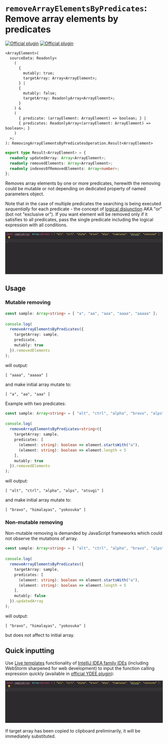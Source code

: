 # `removeArrayElementsByPredicates`: Remove array elements by predicates

[![Official plugin](https://img.shields.io/badge/IntelliJ_IDEA_Live_Template-removeArrayElementsByPredicates-blue.svg?style=flat)](https://plugins.jetbrains.com/plugin/17638-yamato-daiwa-es-extensions)
[![Official plugin](https://img.shields.io/badge/IntelliJ_IDEA_Live_Template_(alias)-rmaebp-blue.svg?style=flat)](https://plugins.jetbrains.com/plugin/17638-yamato-daiwa-es-extensions)


```
<ArrayElement>(
  sourceData: Readonly<
    (
      {
        mutably: true;
        targetArray: Array<ArrayElement>;
      } |
      {
        mutably: false;
        targetArray: ReadonlyArray<ArrayElement>;
      }
    ) &
    (
      { predicate: (arrayElement: ArrayElement) => boolean; } |
      { predicates: ReadonlyArray<(arrayElement: ArrayElement) => boolean>; }
    )
  >;
): RemovingArrayElementsByPredicatesOperation.Result<ArrayElement>
```

```typescript
export type Result<ArrayElement> = {
  readonly updatedArray: Array<ArrayElement>;
  readonly removedElements: Array<ArrayElement>;
  readonly indexesOfRemovedElements: Array<number>;
};
```

Removes array elements by one or more predicates, herewith the removing could be mutable or not depending on dedicated 
property of named parameters object. 

Note that in the case of multiple predicates the searching is being executed *sequentially* for each predicate - the 
concept of [logical disjunction](https://en.wikipedia.org/wiki/Logical_disjunction) AKA "or" (bot not "exclusive or").
If you want element will be removed only if it satisfies to all predicates, pass the single predicate including the
logical expression with all conditions.

![](removeArrayElementsByPredicates-LiveTemplateDemo.gif)


## Usage
### Mutable removing

```typescript
const sample: Array<string> = [ "a", "aa", "aaa", "aaaa", "aaaaa" ];

console.log(
  removeArrayElementsByPredicates({
    targetArray: sample,
    predicate,
    mutably: true
  }).removedElements
);
```

will output:

```
[ "aaaa", "aaaaa" ]
```

and make initial array mutate to:

```
[ "a", "aa", "aaa" ]
```

Example with two predicates:

```typescript
const sample: Array<string> = [ "alt", "ctrl", "alpha", "bravo", "alps", "himalayas", "atsugi", "yokosuka" ];

console.log(
  removeArrayElementsByPredicates<string>({
    targetArray: sample,
    predicates: [
      (element: string): boolean => element.startsWith("a"),
      (element: string): boolean => element.length < 5
    ],
    mutably: true
  }).removedElements
);
```

will output:

```
[ "alt", "ctrl", "alpha", "alps", "atsugi" ]
```

and make initial array mutate to:

```
[ "bravo", "himalayas", "yokosuka" ]
```


### Non-mutable removing

Non-mutable removing is demanded by JavaScript frameworks which could not observe the mutations of array.

```typescript
const sample: Array<string> = [ "alt", "ctrl", "alpha", "bravo", "alps", "himalayas", "atsugi", "yokosuka" ];

console.log(
  removeArrayElementsByPredicates({
    targetArray: sample,
    predicates: [
      (element: string): boolean => element.startsWith("a"),
      (element: string): boolean => element.length < 5
    ],
    mutably: false
  }).updatedArray
); 
```

will output:

```
[ "bravo", "himalayas", "yokosuka" ]
```

but does not affect to initial array.


## Quick inputting

Use [Live templates](https://www.jetbrains.com/help/idea/using-live-templates.html#live_templates_types) functionality
of [IntelliJ IDEA family IDEs](https://www.jetbrains.com/idea/) (including WebStorm sharpened for web development)
to input the function calling expression quickly (available in [official YDEE plugin](https://plugins.jetbrains.com/plugin/17638-yamato-daiwa-es-extensions)):

![](removeArrayElementsByPredicates-LiveTemplateDemo.gif)

If target array has been copied to clipboard preliminarily, it will be immediately substituted.
